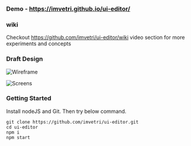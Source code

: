 
### Demo - https://imvetri.github.io/ui-editor/ 
### wiki
Checkout https://github.com/imvetri/ui-editor/wiki video section for more experiments and concepts 
### Draft Design

![Wireframe](https://raw.githubusercontent.com/imvetri/ui-editor/6e8bf195a6826ea11b97b61e06dd23fbda6a6a39/docs/gifs/wireframe.png)


![Screens](https://github.com/imvetri/ui-editor/blob/master/docs/gifs/Back%20To%20First%20Design.png)


### Getting Started

Install nodeJS and Git. Then try below command.
```
git clone https://github.com/imvetri/ui-editor.git
cd ui-editor
npm i
npm start

```



